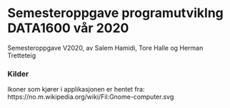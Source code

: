 # Semesteroppgave programutviklng DATA1600 vår 2020
Semesteroppgave V2020, av Salem Hamidi, Tore Halle og Herman Tretteteig


<h3>Kilder</h3>
Ikoner som kjører i applikasjonen er hentet fra: https://no.m.wikipedia.org/wiki/Fil:Gnome-computer.svg
